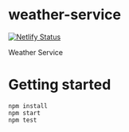 # weather-service

[![Netlify Status](https://api.netlify.com/api/v1/badges/fa8098ca-5ae5-4bde-ab44-b7ad957e1c9f/deploy-status)](https://app.netlify.com/sites/rflosi-weather-service/deploys)

Weather Service

# Getting started

```
npm install
npm start
npm test
```
